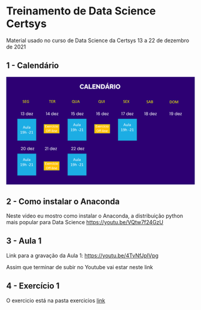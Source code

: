 # Treinamento de Data Science Certsys
Material usado no curso de Data Science da Certsys 13 a 22 de dezembro de 2021

## 1 - Calendário

![Calendário](images/calendario.png)

## 2 - Como instalar o Anaconda

Neste video eu mostro como instalar o Anaconda, a distribuição python mais popular para Data Science
https://youtu.be/VQtw7f24GzU

## 3 - Aula 1
Link para a gravação da Aula 1:
https://youtu.be/4TvNfJpIVpg

Assim que terminar de subir no Youtube vai estar neste link

## 4 - Exercício 1 
O exercicio está na pasta exercicios [link](exercicios/1.Exercicio_Fundamentos_de_Pyhton_14_12_2021.ipynb)
